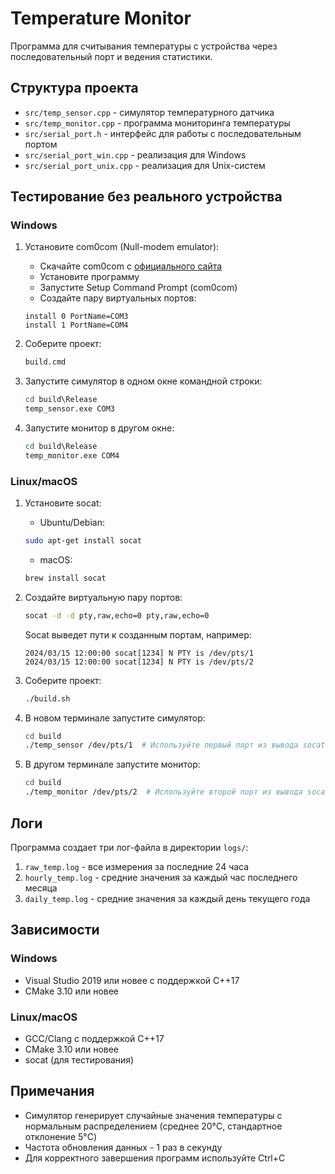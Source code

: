 # Temperature Monitor

Программа для считывания температуры с устройства через последовательный порт и ведения статистики.

## Структура проекта

- `src/temp_sensor.cpp` - симулятор температурного датчика
- `src/temp_monitor.cpp` - программа мониторинга температуры
- `src/serial_port.h` - интерфейс для работы с последовательным портом
- `src/serial_port_win.cpp` - реализация для Windows
- `src/serial_port_unix.cpp` - реализация для Unix-систем

## Тестирование без реального устройства

### Windows

1. Установите com0com (Null-modem emulator):

   - Скачайте com0com с [официального сайта](https://sourceforge.net/projects/com0com/)
   - Установите программу
   - Запустите Setup Command Prompt (com0com)
   - Создайте пару виртуальных портов:

   ```
   install 0 PortName=COM3
   install 1 PortName=COM4
   ```

2. Соберите проект:

   ```cmd
   build.cmd
   ```

3. Запустите симулятор в одном окне командной строки:

   ```cmd
   cd build\Release
   temp_sensor.exe COM3
   ```

4. Запустите монитор в другом окне:
   ```cmd
   cd build\Release
   temp_monitor.exe COM4
   ```

### Linux/macOS

1. Установите socat:

   - Ubuntu/Debian:

   ```bash
   sudo apt-get install socat
   ```

   - macOS:

   ```bash
   brew install socat
   ```

2. Создайте виртуальную пару портов:

   ```bash
   socat -d -d pty,raw,echo=0 pty,raw,echo=0
   ```

   Socat выведет пути к созданным портам, например:

   ```
   2024/03/15 12:00:00 socat[1234] N PTY is /dev/pts/1
   2024/03/15 12:00:00 socat[1234] N PTY is /dev/pts/2
   ```

3. Соберите проект:

   ```bash
   ./build.sh
   ```

4. В новом терминале запустите симулятор:

   ```bash
   cd build
   ./temp_sensor /dev/pts/1  # Используйте первый порт из вывода socat
   ```

5. В другом терминале запустите монитор:
   ```bash
   cd build
   ./temp_monitor /dev/pts/2  # Используйте второй порт из вывода socat
   ```

## Логи

Программа создает три лог-файла в директории `logs/`:

1. `raw_temp.log` - все измерения за последние 24 часа
2. `hourly_temp.log` - средние значения за каждый час последнего месяца
3. `daily_temp.log` - средние значения за каждый день текущего года

## Зависимости

### Windows

- Visual Studio 2019 или новее с поддержкой C++17
- CMake 3.10 или новее

### Linux/macOS

- GCC/Clang с поддержкой C++17
- CMake 3.10 или новее
- socat (для тестирования)

## Примечания

- Симулятор генерирует случайные значения температуры с нормальным распределением (среднее 20°C, стандартное отклонение 5°C)
- Частота обновления данных - 1 раз в секунду
- Для корректного завершения программ используйте Ctrl+C
